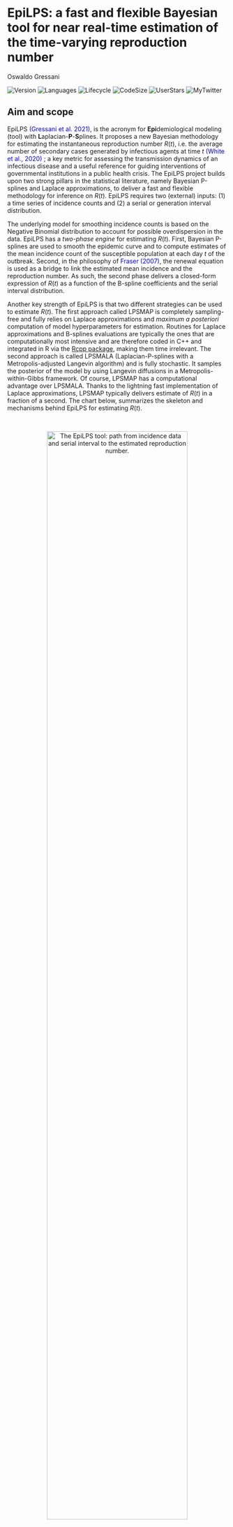 EpiLPS: a fast and flexible Bayesian tool for near real-time estimation
of the time-varying reproduction number
================
Oswaldo Gressani

<!-- Introduce badges -->

![Version](https://img.shields.io/badge/Version-1.0.1-lightgrey)
![Languages](https://img.shields.io/badge/Languages-R%2C%20C%2B%2B-informational)
![Lifecycle](https://img.shields.io/badge/lifecycle-postexperimental-yellow)
![CodeSize](https://img.shields.io/github/languages/code-size/oswaldogressani/EpiLPS?color=orange&label=Code%20size&style=plastic)
![UserStars](https://img.shields.io/github/stars/oswaldogressani/EpiLPS?style=social)
![MyTwitter](https://img.shields.io/twitter/follow/OswaldoGressani?style=social)

## Aim and scope

EpiLPS <span style="color: blue;"> (Gressani et al. 2021)</span>, is the
acronym for **Epi**demiological modeling (tool) with
**L**aplacian-**P**-**S**plines. It proposes a new Bayesian methodology
for estimating the instantaneous reproduction number *R*(*t*), i.e. the
average number of secondary cases generated by infectious agents at time
*t* <span style="color: blue;"> (White et al., 2020) </span>; a key
metric for assessing the transmission dynamics of an infectious disease
and a useful reference for guiding interventions of governmental
institutions in a public health crisis. The EpiLPS project builds upon
two strong pillars in the statistical literature, namely Bayesian
P-splines and Laplace approximations, to deliver a fast and flexible
methodology for inference on *R*(*t*). EpiLPS requires two (external)
inputs: (1) a time series of incidence counts and (2) a serial or
generation interval distribution.

The underlying model for smoothing incidence counts is based on the
Negative Binomial distribution to account for possible overdispersion in
the data. EpiLPS has a *two-phase engine* for estimating *R*(*t*).
First, Bayesian P-splines are used to smooth the epidemic curve and to
compute estimates of the mean incidence count of the susceptible
population at each day *t* of the outbreak. Second, in the philosophy of
<span style="color: blue;"> Fraser (2007)</span>, the renewal equation
is used as a bridge to link the estimated mean incidence and the
reproduction number. As such, the second phase delivers a closed-form
expression of *R*(*t*) as a function of the B-spline coefficients and
the serial interval distribution.

Another key strength of EpiLPS is that two different strategies can be
used to estimate *R*(*t*). The first approach called LPSMAP is
completely sampling-free and fully relies on Laplace approximations and
*maximum a posteriori* computation of model hyperparameters for
estimation. Routines for Laplace approximations and B-splines
evaluations are typically the ones that are computationally most
intensive and are therefore coded in C++ and integrated in R via the
[Rcpp package](http://www.rcpp.org/), making them time irrelevant. The
second approach is called LPSMALA (Laplacian-P-splines with a
Metropolis-adjusted Langevin algorithm) and is fully stochastic. It
samples the posterior of the model by using Langevin diffusions in a
Metropolis-within-Gibbs framework. Of course, LPSMAP has a computational
advantage over LPSMALA. Thanks to the lightning fast implementation of
Laplace approximations, LPSMAP typically delivers estimate of *R*(*t*)
in a fraction of a second. The chart below, summarizes the skeleton and
mechanisms behind EpiLPS for estimating *R*(*t*).

<br> <!-- Include a white space -->

<div class="figure" style="text-align: center">

<img src="man/figures/EpiLPSchart.jpg" alt="The EpiLPS tool: path from incidence data and serial interval to the estimated reproduction number." width="80%" />
<p class="caption">
The EpiLPS tool: path from incidence data and serial interval to the
estimated reproduction number.
</p>

</div>

## Getting started

As the EpiLPS package includes C++ code, Windows users will need to
install Rtools to include the required compilers for a smooth
experience. Rtools is free and can be downloaded from
<https://cran.r-project.org/bin/windows/Rtools/>. To install the Github
version of EpiLPS (with
[devtools](https://cran.r-project.org/package=devtools)) type the
following lines in the R console:

``` r
install.packages("devtools")
devtools::install_github("oswaldogressani/EpiLPS")
```

The package can then be loaded as follows:

``` r
library("EpiLPS")
```

The EpiLPS package structure is fairly simple. It has three main
routines and an S3 method for plots:

-   `epilps()` The main routine for model fit.
-   `plot.epilps()` S3 method to plot an object of class `epilps`.
-   `episim()` A routine to simulate epidemic data.
-   `perfcheck()` Checks the performance of `epilps()` via simulations.

## A simulated example

To simulate data with `episim()`, a serial interval distribution and a
pattern for the true reproduction number curve has to be specified. Four
patterns are available for the moment, namely 1: Constant *R*(*t*), 2:
Step function *R*(*t*), 3: Wiggly *R*(*t*) and 4:Decaying *R*(*t*)
curve. The data generating process is based on Poisson counts and the
epidemic renewal equation for establishing the link between the mean
number of infections and the reproduction number. The default duration
of the simulated outbreak is 50 days but other choices are possible. The
code below simulates an epidemic according to pattern 4 and gives
summarizing plots by setting the option `plotsim = TRUE`:

``` r
si <- c(0.12, 0.28, 0.30, 0.25, 0.05) # Specify a serial interval distribution
simepi <- episim(serial_interval = si, Rpattern = 4, plotsim = TRUE)
```

<img src="README_files/figure-gfm/simex1-1.png" style="display: block; margin: auto;" />

<br>

The simulated incidence count data can be accessed by typing:

``` r
simepi$y
```

    ##  [1]  16   3  12  16  23  22  46  40  65  85 117 135 171 202 270 258 376 370 438
    ## [20] 445 487 463 489 484 424 393 385 311 258 217 190 154 122  77  84  53  39  30
    ## [39]  30  20  14   8   3   1   1   0   1   0   0   1

The `epilps()` routine can be used to fit the epidemic data. By default,
the LPSMAP approach is used with 30 B-splines in the interval \[1; 50\]
and a second order penalty. The `plot()` routine on the `epifit_LPSMAP`
object can be used to plot the estimated reproduction number.

``` r
epifit_LPSMAP <- epilps(incidence = simepi$y, serial_interval = si, tictoc = TRUE)
```

    ## Inference method chosen: LPSMAP. 
    ## Total number of days: 50. 
    ## Mean R(t) discarding first 7 days: 0.923.
    ## Mean 95% CI of R(t) discarding first 7 days: (0.733,1.189) 
    ## Elapsed real time (wall clock time): 0.2 seconds.

``` r
plot(epifit_LPSMAP)
```

<img src="README_files/figure-gfm/lpsmap-1.png" style="display: block; margin: auto;" />

<br>

Several options can be specified in the `plot()` routine. For instance,
graphical parameters such as `themetype` and `rtcol` can be used to
control the theme and color of the fitted *R*(*t*) curve. In addition,
the option `overlayEpiestim` can be set to `TRUE` to overlay the
estimated *R*(*t*) curve with the EpiEstim package of <span
style="color: blue;"> Cori et al., (2013) </span>.

``` r
plot(epifit_LPSMAP, themetype = "light", rtcol = "steelblue", overlayEpiestim = TRUE)
```

<img src="README_files/figure-gfm/plotepi-1.png" style="display: block; margin: auto;" />

<br>

The numerical values of the estimated *R*(*t*) at days *t* = 8, …, 14
obtained with LPSMAP and the associated 95% credible interval can be
obtained by typing:

``` r
knitr::kable(epifit_LPSMAP$epifit[8:14,2:4])
```

|     | R\_estim | R95CI\_low | R95CI\_up |
|:----|---------:|-----------:|----------:|
| 8   | 2.126634 |   1.686648 |  2.681395 |
| 9   | 2.145223 |   1.723953 |  2.669436 |
| 10  | 2.125272 |   1.715061 |  2.633598 |
| 11  | 2.067192 |   1.684601 |  2.536674 |
| 12  | 1.982662 |   1.613981 |  2.435560 |
| 13  | 1.886721 |   1.546237 |  2.302180 |
| 14  | 1.794323 |   1.469596 |  2.190803 |

A smooth estimate of the epidemic curve can be obtained with the code
below. The option `epicol` controls the color of the curve and
`incibars` can be set to *TRUE* or *FALSE* to show or not the bar plot
of the incidence counts.

``` r
plot(epifit_LPSMAP, plotout = "epicurve", themetype = "light", epicol = "orange", incibars = TRUE)
```

<img src="README_files/figure-gfm/plotepi2-1.png" style="display: block; margin: auto;" />

## Real data examples

To illustrate EpiLPS on real data, we work with the Covid19 R Interface
Data Hub <https://covid19datahub.io/>. Four countries are considered
(Luxembourg, Italy, Canada and Japan) and the reproduction number is
estimated with LPSMAP over the period April 2020 - October 2021 with a
uniform serial interval over 5 days. For Japan, option `overlayEpiestim`
is *TRUE* to compare the EpiLPS and EpiEstim fits.

``` r
library("COVID19")

# Uniform serial interval over 5 days
si <- c(0.2, 0.2, 0.2, 0.2, 0.2)

# Luxembourg
Luxembourg <- covid19(country = "LUX", level = 1, verbose = FALSE)
dateLUX <- Luxembourg$date[75:649]
inciLUX <- Luxembourg$hosp[75:649]

# Italy
Italy <- covid19(country = "ITA", level = 1, verbose = FALSE)
dateITA <- Italy$date[42:616]
inciITA <- Italy$hosp[42:616]

# Canada
Canada <- covid19(country = "CAN", level = 1, verbose = FALSE)
dateCAN <- Canada$date[71:645]
inciCAN <- Canada$hosp[71:645]

# Japan
Japan<- covid19(country = "JPN", level = 1, verbose = FALSE)
dateJPN <- Japan$date[75:649]
inciJPN <- Japan$hosp[75:649]

# Fit with EpiLPS
epiLUX <- epilps(incidence = inciLUX, serial_interval = si, verbose = FALSE)
epiITA <- epilps(incidence = inciITA, serial_interval = si, verbose = FALSE)
epiCAN <- epilps(incidence = inciCAN, serial_interval = si, verbose = FALSE)
epiJPN <- epilps(incidence = inciJPN, serial_interval = si, verbose = FALSE)

gridExtra::grid.arrange(
plot(epiLUX, dates = dateLUX, datelab = "3m", rtcol = "steelblue",
     Rtitle = "Estimated R Luxembourg"),
plot(epiITA, dates = dateITA, datelab = "3m", rtcol = "chartreuse4",
     Rtitle = "Estimated R Italy"),
plot(epiCAN, dates = dateCAN, datelab = "3m", rtcol = "brown2",
     Rtitle = "Estimated R Canada"),
plot(epiJPN, dates = dateJPN, datelab = "3m", rtcol = "darkorchid1",
     overlayEpiestim = TRUE, Rtitle = "Estimated R Japan"),
nrow = 2, ncol = 2)
```

<img src="README_files/figure-gfm/realdata-1.png" style="display: block; margin: auto;" />

## Validation

To check the (statistical) performance of EpiLPS, the `perfcheck()`
routine can be used to simulate epidemic outbreaks under four different
scenarios. Each scenario has a different *R*(*t*) curve to be compared
with the estimated trajectories fitted by EpiLPS. For comparative
reasons, the trajectories of EpiEstim (with a weekly sliding window) are
also shown. The code below simulates 25 epidemic outbreaks with a data
generating process following scenario 3 and a given serial interval
distribution. A seed can also be specified for reproducibility.

``` r
simexample <- perfcheck(S = 25, method = "LPSMALA",
                        serial_interval = c(0.2, 0.4, 0.2, 0.1, 0.1),
                        scenario = 3, ci_level = 0.95,  seed = 1234,
                        themetype = "gray")
```

![](README_files/figure-gfm/unnamed-chunk-1-1.png)<!-- -->

    ## Comparing LPSMALA vs EpiEstim in S=25 replications (epidemic T=50 days). 
    ## Mean Bias on days 8-50:
    ## -- EpiLPS mean Bias: -0.00206
    ## -- EpiEstim mean Bias: 0.04532
    ## Mean MSE on days 8-50:
    ## -- EpiLPS mean MSE:   0.0052
    ## -- EpiEstim mean MSE: 0.11407
    ## Mean credible interval coverage on days 8-50 (nominal level: 95 %):
    ## -- EpiLPS mean coverage:   94.51163
    ## -- EpiEstim mean coverage: 13.2093
    ## -- EpiLPS mean CI width: 0.22
    ## -- EpiEstim mean CI width: 0.18

## Package version

This is version 1.0.1 (2021-12-08) - “EpiLPS smoothing”.

## Acknowledgments

This project is funded by the European Union’s Research and Innovation
Action under the H2020 work programme, EpiPose (grant number 101003688).

## References

Gressani, O., Wallinga, J., Althaus, C., Hens, N. and Faes, C. (2021).
EpiLPS: a fast and flexible Bayesian tool for near real-time estimation
of the time-varying reproduction number. *MedRxiv preprint*,
<https://doi.org/10.1101/2021.12.02.21267189>

White, L. F., Moser, C. B., Thompson, R. N., & Pagano, M. (2021).
Statistical estimation of the reproductive number from case notification
data. *American Journal of Epidemiology*, **190**(4), 611-620.

Fraser C (2007) Estimating Individual and Household Reproduction Numbers
in an Emerging Epidemic. *PLoS ONE* **2**(8): e758.
<https://doi.org/10.1371/journal.pone.0000758>

Cori, A., Ferguson, N.M., Fraser, C., Cauchemez, S. (2013) A new
framework and software to estimate time-varying reproduction numbers
during epidemics, *American Journal of Epidemiology*, **178**(9),
1505–1512. <https://doi.org/10.1093/aje/kwt133>

<hr>
